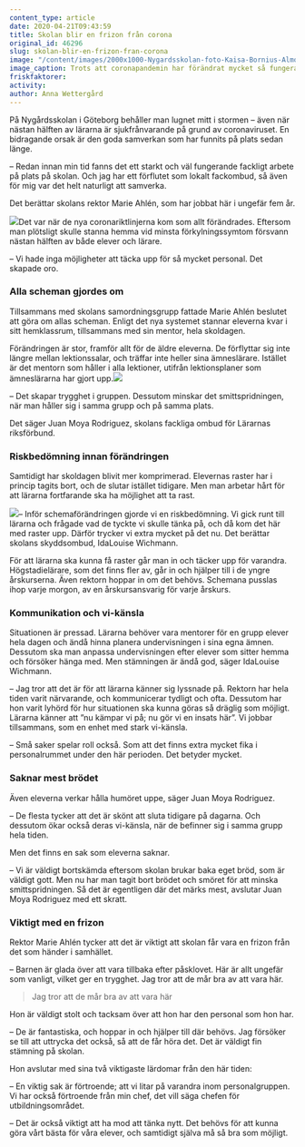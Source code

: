 ```yaml
---
content_type: article
date: 2020-04-21T09:43:59
title: Skolan blir en frizon från corona
original_id: 46296
slug: skolan-blir-en-frizon-fran-corona
image: "/content/images/2000x1000-Nygardsskolan-foto-Kaisa-Bornius-Almqvist.jpg"
image_caption: Trots att coronapandemin har förändrat mycket så fungerar skolan ändå bra. Mycket beror på fungerande samverkan. Det tycker skyddsombudet IdaLouise Wichmann, fackombudet Juan Moya Rodriguez och rektor Marie Ahlén.
friskfaktorer:
activity:
author: Anna Wettergård
---
```


På Nygårdsskolan i Göteborg behåller man lugnet mitt i stormen – även när nästan hälften av lärarna är sjukfrånvarande på grund av coronaviruset. En bidragande orsak är den goda samverkan som har funnits på plats sedan länge.

– Redan innan min tid fanns det ett starkt och väl fungerande fackligt arbete på plats på skolan. Och jag har ett förflutet som lokalt fackombud, så även för mig var det helt naturligt att samverka.

Det berättar skolans rektor Marie Ahlén, som har jobbat här i ungefär fem år.

[![](https://www.suntarbetsliv.se/wp-content/uploads/2020/04/200x220-Marie-Ahlen3.jpg)](https://www.suntarbetsliv.se/wp-content/uploads/2020/04/200x220-Marie-Ahlen3.jpg)Det var när de nya coronariktlinjerna kom som allt förändrades. Eftersom man plötsligt skulle stanna hemma vid minsta förkylningssymtom försvann nästan hälften av både elever och lärare.

– Vi hade inga möjligheter att täcka upp för så mycket personal. Det skapade oro.

### Alla scheman gjordes om

Tillsammans med skolans samordningsgrupp fattade Marie Ahlén beslutet att göra om allas scheman. Enligt det nya systemet stannar eleverna kvar i sitt hemklassrum, tillsammans med sin mentor, hela skoldagen.

Förändringen är stor, framför allt för de äldre eleverna. De förflyttar sig inte längre mellan lektionssalar, och träffar inte heller sina ämneslärare. Istället är det mentorn som håller i alla lektioner, utifrån lektionsplaner som ämneslärarna har gjort upp.[![](https://www.suntarbetsliv.se/wp-content/uploads/2020/04/200x220-Juan-Moya-Rodriguez3.jpg)](https://www.suntarbetsliv.se/wp-content/uploads/2020/04/200x220-Juan-Moya-Rodriguez3.jpg)

– Det skapar trygghet i gruppen. Dessutom minskar det smittspridningen, när man håller sig i samma grupp och på samma plats.

Det säger Juan Moya Rodriguez, skolans fackliga ombud för Lärarnas riksförbund.

### Riskbedömning innan förändringen

Samtidigt har skoldagen blivit mer komprimerad. Elevernas raster har i princip tagits bort, och de slutar istället tidigare. Men man arbetar hårt för att lärarna fortfarande ska ha möjlighet att ta rast.

[![](https://www.suntarbetsliv.se/wp-content/uploads/2020/04/200x220-IdaLouise-Wichmann3.jpg)](https://www.suntarbetsliv.se/wp-content/uploads/2020/04/200x220-IdaLouise-Wichmann3.jpg)– Inför schemaförändringen gjorde vi en riskbedömning. Vi gick runt till lärarna och frågade vad de tyckte vi skulle tänka på, och då kom det här med raster upp. Därför trycker vi extra mycket på det nu. Det berättar skolans skyddsombud, IdaLouise Wichmann.

För att lärarna ska kunna få raster går man in och täcker upp för varandra. Högstadielärare, som det finns fler av, går in och hjälper till i de yngre årskurserna. Även rektorn hoppar in om det behövs. Schemana pusslas ihop varje morgon, av en årskursansvarig för varje årskurs.

### Kommunikation och vi-känsla

Situationen är pressad. Lärarna behöver vara mentorer för en grupp elever hela dagen och ändå hinna planera undervisningen i sina egna ämnen. Dessutom ska man anpassa undervisningen efter elever som sitter hemma och försöker hänga med. Men stämningen är ändå god, säger IdaLouise Wichmann.

– Jag tror att det är för att lärarna känner sig lyssnade på. Rektorn har hela tiden varit närvarande, och kommunicerar tydligt och ofta. Dessutom har hon varit lyhörd för hur situationen ska kunna göras så dräglig som möjligt. Lärarna känner att ”nu kämpar vi på; nu gör vi en insats här”. Vi jobbar tillsammans, som en enhet med stark vi-känsla.

– Små saker spelar roll också. Som att det finns extra mycket fika i personalrummet under den här perioden. Det betyder mycket.

### Saknar mest brödet

Även eleverna verkar hålla humöret uppe, säger Juan Moya Rodriguez.

­– De flesta tycker att det är skönt att sluta tidigare på dagarna. Och dessutom ökar också deras vi-känsla, när de befinner sig i samma grupp hela tiden.

Men det finns en sak som eleverna saknar.

– Vi är väldigt bortskämda eftersom skolan brukar baka eget bröd, som är väldigt gott. Men nu har man tagit bort brödet och smöret för att minska smittspridningen. Så det är egentligen där det märks mest, avslutar Juan Moya Rodriguez med ett skratt.

### Viktigt med en frizon

Rektor Marie Ahlén tycker att det är viktigt att skolan får vara en frizon från det som händer i samhället.

– Barnen är glada över att vara tillbaka efter påsklovet. Här är allt ungefär som vanligt, vilket ger en trygghet. Jag tror att de mår bra av att vara här.

> Jag tror att de mår bra av att vara här

Hon är väldigt stolt och tacksam över att hon har den personal som hon har.

– De är fantastiska, och hoppar in och hjälper till där behövs. Jag försöker se till att uttrycka det också, så att de får höra det. Det är väldigt fin stämning på skolan.

Hon avslutar med sina två viktigaste lärdomar från den här tiden:

– En viktig sak är förtroende; att vi litar på varandra inom personalgruppen. Vi har också förtroende från min chef, det vill säga chefen för utbildningsområdet.

– Det är också viktigt att ha mod att tänka nytt. Det behövs för att kunna göra vårt bästa för våra elever, och samtidigt själva må så bra som möjligt.
